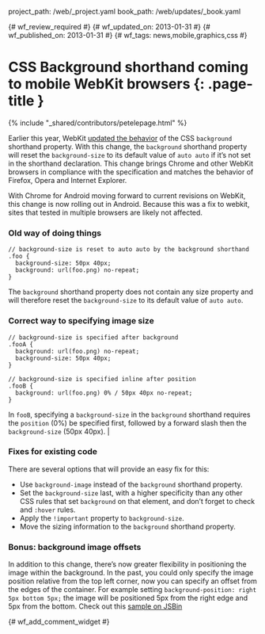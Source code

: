 project_path: /web/_project.yaml
book_path: /web/updates/_book.yaml

{# wf_review_required #}
{# wf_updated_on: 2013-01-31 #}
{# wf_published_on: 2013-01-31 #}
{# wf_tags: news,mobile,graphics,css #}

# CSS Background shorthand coming to mobile WebKit browsers {: .page-title }

{% include "_shared/contributors/petelepage.html" %}


Earlier this year, WebKit [updated the behavior](https://bugs.webkit.org/show_bug.cgi?id=27577) of the CSS `background` shorthand property.  With this change, the `background` shorthand property will reset the `background-size` to its default value of `auto auto` if it’s not set in the shorthand declaration.  This change brings Chrome and other WebKit browsers in compliance with the specification and matches the behavior of Firefox, Opera and Internet Explorer.

With Chrome for Android moving forward to current revisions on WebKit, this change is now rolling out in Android.  Because this was a fix to webkit, sites that tested in multiple browsers are likely not affected.

### Old way of doing things



    // background-size is reset to auto auto by the background shorthand
    .foo {
      background-size: 50px 40px;
      background: url(foo.png) no-repeat;
    }
    

The `background` shorthand property does not contain any size property and will therefore reset the `background-size` to its default value of `auto auto`.

### Correct way to specifying image size



    // background-size is specified after background
    .fooA {
      background: url(foo.png) no-repeat;
      background-size: 50px 40px;
    }
    
    // background-size is specified inline after position
    .fooB {
      background: url(foo.png) 0% / 50px 40px no-repeat;
    }
    

In `fooB`, specifying a `background-size` in the `background` shorthand requires the `position` (0%) be specified first, followed by a forward slash then the `background-size` (50px 40px). |

### Fixes for existing code

There are several options that will provide an easy fix for this:

* Use `background-image` instead of the `background` shorthand property.
* Set the `background-size` last, with a higher specificity than any other CSS rules that set `background` on that element, and don’t forget to check and `:hover` rules.
* Apply the `!important` property to `background-size`.
* Move the sizing information to the `background` shorthand property.

### Bonus: background image offsets

In addition to this change, there’s now greater flexibility in positioning the image within the background.  In the past, you could only specify the image position relative from the top left corner, now you can specify an offset from the edges of the container.  For example setting `background-position: right 5px bottom 5px;` the image will be positioned 5px from the right edge and 5px from the bottom.  Check out this [sample on JSBin](http://jsbin.com/ixogup/1/edit)


{# wf_add_comment_widget #}
